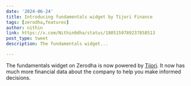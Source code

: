 ```yaml
---
date: '2024-06-24'
title: Introducing fundamentals widget by Tijori Finance
tags: [zerodha,features]
author: nithin
link: https://x.com/Nithin0dha/status/1805159789237858513
post_type: tweet
description: The fundamentals widget...

---
```


The fundamentals widget on Zerodha is now powered by [Tijori](https://x.com/Tijori1). It now has much more financial data about the company to help you make informed decisions.
